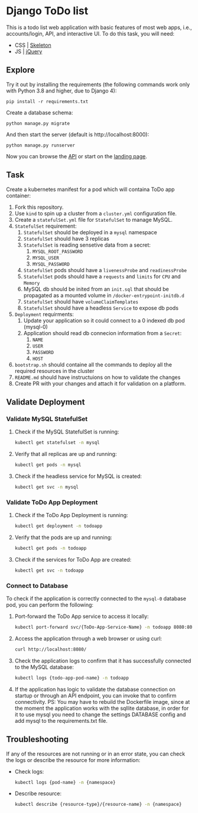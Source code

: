# Django ToDo list

This is a todo list web application with basic features of most web apps, i.e., accounts/login, API, and interactive UI. To do this task, you will need:

- CSS | [Skeleton](http://getskeleton.com/)
- JS  | [jQuery](https://jquery.com/)

## Explore

Try it out by installing the requirements (the following commands work only with Python 3.8 and higher, due to Django 4):

```
pip install -r requirements.txt
```

Create a database schema:

```
python manage.py migrate
```

And then start the server (default is http://localhost:8000):

```
python manage.py runserver
```

Now you can browse the [API](http://localhost:8000/api/) or start on the [landing page](http://localhost:8000/).

## Task

Create a kubernetes manifest for a pod which will containa ToDo app container:

1. Fork this repository.
1. Use `kind` to spin up a cluster from a `cluster.yml` configuration file.
1. Create a `statefulSet.yml` file for `StatefulSet` to manage MySQL.
1. `StatefulSet` requirement:
    1. `StatefulSet` should be deployed in a `mysql` namespace
    1. `StatefulSet` should have 3 replicas
    3. `StatefulSet` is reading sensetive data from a secret:
        1. `MYSQL_ROOT_PASSWORD`
        1. `MYSQL_USER`
        1. `MYSQL_PASSWORD`
    4. `StatefulSet` pods should have a `livenessProbe` and `readinessProbe`
    5. `StatefulSet` pods should have a `requests` and `limits` for `CPU` and `Memory`
    6. MySQL db should be inited from an `init.sql` that should be propagated as a mounted volume in `/docker-entrypoint-initdb.d`
    7. `StatefulSet` should have `volumeClaimTemplates`
    8. `StatefulSet` should have a headless `Service` to expose db pods
1. `Deployment` requirments:
    1. Update your application so it could connect to a 0 indexed db pod (mysql-0)
    2. Application should read db connecion information from a `Secret`:
        1. `NAME`
        2. `USER`
        3. `PASSWORD`
        4. `HOST`
1. `bootstrap.sh` should containe all the commands to deploy all the required resources in the cluster
1. `README.md` should have instructuions on how to validate the changes
1. Create PR with your changes and attach it for validation on a platform.


## Validate Deployment

### Validate MySQL StatefulSet

1. Check if the MySQL StatefulSet is running:

    ```bash
    kubectl get statefulset -n mysql
    ```

2. Verify that all replicas are up and running:

    ```bash
    kubectl get pods -n mysql
    ```

3. Check if the headless service for MySQL is created:

    ```bash
    kubectl get svc -n mysql
    ```

### Validate ToDo App Deployment

1. Check if the ToDo App Deployment is running:

    ```bash
    kubectl get deployment -n todoapp
    ```

2. Verify that the pods are up and running:

    ```bash
    kubectl get pods -n todoapp
    ```

3. Check if the services for ToDo App are created:

    ```bash
    kubectl get svc -n todoapp
    ```

### Connect to Database

To check if the application is correctly connected to the `mysql-0` database pod, you can perform the following:

1. Port-forward the ToDo App service to access it locally:

    ```bash
    kubectl port-forward svc/{ToDo-App-Service-Name} -n todoapp 8080:80
    ```

2. Access the application through a web browser or using curl:

    ```bash
    curl http://localhost:8080/
    ```

3. Check the application logs to confirm that it has successfully connected to the MySQL database:

    ```bash
    kubectl logs {todo-app-pod-name} -n todoapp
    ```

4. If the application has logic to validate the database connection on startup or through an API endpoint, you can invoke that to confirm connectivity.
PS: You may have to rebuild the Dockerfile image, since at the moment the application works with the sqllite database, in order for it to use mysql you need to change the settings DATABASE config and add mysql to the requirements.txt file.

## Troubleshooting

If any of the resources are not running or in an error state, you can check the logs or describe the resource for more information:

- Check logs:

    ```bash
    kubectl logs {pod-name} -n {namespace}
    ```

- Describe resource:

    ```bash
    kubectl describe {resource-type}/{resource-name} -n {namespace}
    ```